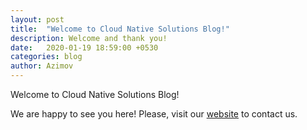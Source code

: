```yaml
---
layout: post
title:  "Welcome to Cloud Native Solutions Blog!"
description: Welcome and thank you!
date:   2020-01-19 18:59:00 +0530
categories: blog
author: Azimov
---
```

Welcome to Cloud Native Solutions Blog!

We are happy to see you here! Please, visit our [website](https://www.cnativesolutions.com/) to contact us.

